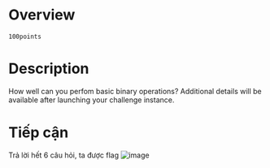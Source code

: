 # Overview #
`100points`

# Description #
How well can you perfom basic binary operations?
Additional details will be available after launching your challenge instance.

# Tiếp cận #
Trả lời hết 6 câu hỏi, ta được flag 
![image](https://github.com/zangcinh/PicoCTF_Writeup/assets/173159694/5df623a7-3c57-4b2a-a83d-77bd94a18ab8)
